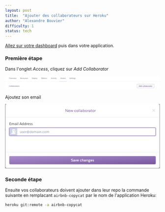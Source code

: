 ```yaml
---
layout: post
title:  "Ajouter des collaborateurs sur Heroku"
author: "Alexandre Bouvier"
difficulty: 1
status: tech
---
```


<a href="https://dashboard.heroku.com/apps" target="_blank">Allez sur votre dashboard</a> puis dans votre application.

### Première étape

Dans l'onglet *Access*, cliquez sur *Add Collaborator*

<img src="/images/posts/heroku-button.png" class="image" alt="Cliquer sur Add Collaborator">

Ajoutez son email

<img src="/images/posts/heroku-email.png" class="image" alt="Ajoutez son email rattaché à son compte Heroku">

### Seconde étape

Ensuite vos collaborateurs doivent ajouter dans leur repo la commande suivante en remplacant `airbnb-copycat` par le nom de l'application Heroku:

```sh
heroku git:remote -a airbnb-copycat
```

